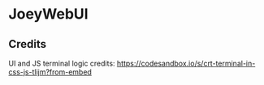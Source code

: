 # JoeyWebUI

## Credits

UI and JS terminal logic credits:
https://codesandbox.io/s/crt-terminal-in-css-js-tlijm?from-embed
